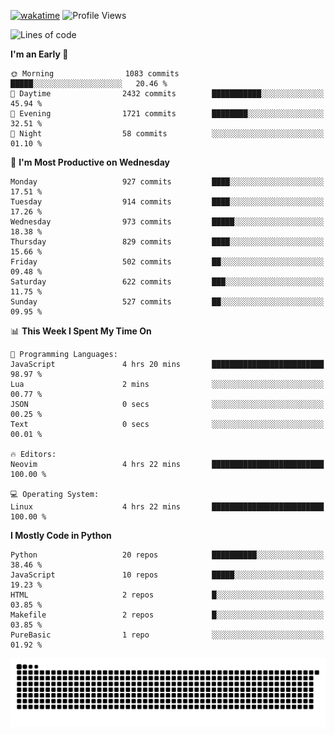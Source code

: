 [![wakatime](https://wakatime.com/badge/user/b920b284-3cde-4cd4-b72e-f7f22d050b16.svg)](https://wakatime.com/@b920b284-3cde-4cd4-b72e-f7f22d050b16)
![Profile Views](http://img.shields.io/badge/Profile%20Views-4586-blue)
<!--START_SECTION:waka-->
![Lines of code](https://img.shields.io/badge/From%20Hello%20World%20I%27ve%20Written-6.4%20million%20lines%20of%20code-blue)

**I'm an Early 🐤** 

```text
🌞 Morning                1083 commits        █████░░░░░░░░░░░░░░░░░░░░   20.46 % 
🌆 Daytime                2432 commits        ███████████░░░░░░░░░░░░░░   45.94 % 
🌃 Evening                1721 commits        ████████░░░░░░░░░░░░░░░░░   32.51 % 
🌙 Night                  58 commits          ░░░░░░░░░░░░░░░░░░░░░░░░░   01.10 % 
```
📅 **I'm Most Productive on Wednesday** 

```text
Monday                   927 commits         ████░░░░░░░░░░░░░░░░░░░░░   17.51 % 
Tuesday                  914 commits         ████░░░░░░░░░░░░░░░░░░░░░   17.26 % 
Wednesday                973 commits         █████░░░░░░░░░░░░░░░░░░░░   18.38 % 
Thursday                 829 commits         ████░░░░░░░░░░░░░░░░░░░░░   15.66 % 
Friday                   502 commits         ██░░░░░░░░░░░░░░░░░░░░░░░   09.48 % 
Saturday                 622 commits         ███░░░░░░░░░░░░░░░░░░░░░░   11.75 % 
Sunday                   527 commits         ██░░░░░░░░░░░░░░░░░░░░░░░   09.95 % 
```


📊 **This Week I Spent My Time On** 

```text
💬 Programming Languages: 
JavaScript               4 hrs 20 mins       █████████████████████████   98.97 % 
Lua                      2 mins              ░░░░░░░░░░░░░░░░░░░░░░░░░   00.77 % 
JSON                     0 secs              ░░░░░░░░░░░░░░░░░░░░░░░░░   00.25 % 
Text                     0 secs              ░░░░░░░░░░░░░░░░░░░░░░░░░   00.01 % 

🔥 Editors: 
Neovim                   4 hrs 22 mins       █████████████████████████   100.00 % 

💻 Operating System: 
Linux                    4 hrs 22 mins       █████████████████████████   100.00 % 
```

**I Mostly Code in Python** 

```text
Python                   20 repos            ██████████░░░░░░░░░░░░░░░   38.46 % 
JavaScript               10 repos            █████░░░░░░░░░░░░░░░░░░░░   19.23 % 
HTML                     2 repos             █░░░░░░░░░░░░░░░░░░░░░░░░   03.85 % 
Makefile                 2 repos             █░░░░░░░░░░░░░░░░░░░░░░░░   03.85 % 
PureBasic                1 repo              ░░░░░░░░░░░░░░░░░░░░░░░░░   01.92 % 
```




<!--END_SECTION:waka-->
![Snake animation](https://raw.githubusercontent.com/timmypidashev/timmypidashev/main/commits.svg)
